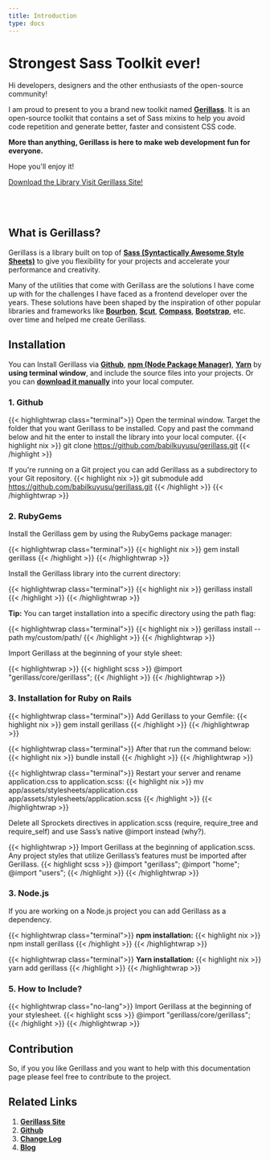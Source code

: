```yaml
---
title: Introduction
type: docs
---
```


# Strongest Sass Toolkit ever!

Hi developers, designers and the other enthusiasts of the open-source community! 

I am proud to present to you a brand new toolkit named [**Gerillass**](https://gerillass.com/). It is an open-source toolkit that contains a set of Sass mixins to help you avoid code repetition and generate better, faster and consistent CSS code.

**More than anything, Gerillass is here to make web development fun for everyone.**

Hope you'll enjoy it!

<div class="download-buttons btn-wrapper" style="margin-bottom: 80px;">
    <a class="btn small" href="https://github.com/babilkuyusu/gerillass" target="_blank">
        <ion-icon name="download-outline"></ion-icon>
        <span class="btn-text">Download the Library</span>
    </a>
    <a class="btn small" href="https://gerillass.com/" target="_blank">
        <ion-icon name="link-outline"></ion-icon>
        <span class="btn-text">Visit Gerillass Site!</span>
    </a>
</div>

## What is Gerillass?

Gerillass is a library built on top of [**Sass (Syntactically Awesome Style Sheets)**](https://sass-lang.com/) to give you flexibility for your projects and accelerate your performance and creativity.

Many of the utilities that come with Gerillass are the solutions I have come up with for the challenges I have faced as a frontend developer over the years. These solutions have been shaped by the inspiration of other popular libraries and frameworks like [**Bourbon**](https://www.bourbon.io/), [**Scut**](https://davidtheclark.github.io/scut/), [**Compass**](http://compass-style.org/), [**Bootstrap**](https://getbootstrap.com/), etc. over time and helped me create Gerillass.

## Installation

You can Install Gerillass via [**Github**](https://github.com/babilkuyusu/gerillass), [**npm (Node Package Manager)**](https://www.npmjs.com/), [**Yarn**](https://yarnpkg.com/) by **using terminal window**, and include the source files into your projects. Or you can [**download it manually**](https://github.com/babilkuyusu/gerillass/archive/master.zip) into your local computer.

### 1. Github

{{< highlightwrap class="terminal">}}
Open the terminal window. Target the folder that you want Gerillass to be installed. Copy and past the command below and hit the enter to install the library into your local computer.
{{< highlight nix >}}
git clone https://github.com/babilkuyusu/gerillass.git
{{< /highlight >}}

If you're running on a Git project you can add Gerillass as a subdirectory to your Git repository.
{{< highlight nix >}}
git submodule add https://github.com/babilkuyusu/gerillass.git
{{< /highlight >}}
{{< /highlightwrap >}}


### 2. RubyGems

Install the Gerillass gem by using the RubyGems package manager:

{{< highlightwrap class="terminal">}}
{{< highlight nix >}}
gem install gerillass
{{< /highlight >}}
{{< /highlightwrap >}}

Install the Gerillass library into the current directory:

{{< highlightwrap class="terminal">}}
{{< highlight nix >}}
gerillass install
{{< /highlight >}}
{{< /highlightwrap >}}

**Tip:** You can target installation into a specific directory using the path flag:

{{< highlightwrap class="terminal">}}
{{< highlight nix >}}
gerillass install --path my/custom/path/
{{< /highlight >}}
{{< /highlightwrap >}}

Import Gerillass at the beginning of your style sheet:

{{< highlightwrap >}}
{{< highlight scss >}}
@import "gerillass/core/gerillass";
{{< /highlight >}}
{{< /highlightwrap >}}

### 3. Installation for Ruby on Rails

{{< highlightwrap class="terminal">}}
Add Gerillass to your Gemfile:
{{< highlight nix >}}
gem install gerillass
{{< /highlight >}}
{{< /highlightwrap >}}

{{< highlightwrap class="terminal">}}
After that run the command below:
{{< highlight nix >}}
bundle install
{{< /highlight >}}
{{< /highlightwrap >}}

{{< highlightwrap class="terminal">}}
Restart your server and rename application.css to application.scss:
{{< highlight nix >}}
mv app/assets/stylesheets/application.css app/assets/stylesheets/application.scss
{{< /highlight >}}
{{< /highlightwrap >}}

Delete all Sprockets directives in application.scss (require, require_tree and require_self) and use Sass’s native @import instead (why?).

{{< highlightwrap >}}
Import Gerillass at the beginning of application.scss. Any project styles that utilize Gerillass’s features must be imported after Gerillass.
{{< highlight scss >}}
@import "gerillass";
@import "home";
@import "users";
{{< /highlight >}}
{{< /highlightwrap >}}

### 3. Node.js

If you are working on a Node.js project you can add Gerillass as a dependency.

{{< highlightwrap class="terminal">}}
**npm installation:**
{{< highlight nix >}}
npm install gerillass
{{< /highlight >}}
{{< /highlightwrap >}}

{{< highlightwrap class="terminal">}}
**Yarn installation:**
{{< highlight nix >}}
yarn add gerillass
{{< /highlight >}}
{{< /highlightwrap >}}

### 5. How to Include?

{{< highlightwrap class="no-lang">}}
Import Gerillass at the beginning of your stylesheet.
{{< highlight scss >}}
@import "gerillass/core/gerillass";
{{< /highlight >}}
{{< /highlightwrap >}}

## Contribution

So, if you you like Gerillass and you want to help with this documentation page please feel free to contribute to the project.

## Related Links

1. [**Gerillass Site**]()
2. [**Github**]()
3. [**Change Log**]()
4. [**Blog**]()